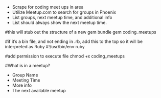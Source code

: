 - Scrape for coding meet ups in area
- Utilize Meetup.com to search for groups in Phoenix
- List groups, next meetup time, and additional info
- List should always show the next meetup time.

#this will stub out the structure of a new gem
bundle gem coding_meetups

#if it’s a bin file, and not ending in .rb, add this to the top so it will be interpreted as Ruby
#!/usr/bin/env ruby

#add permission to execute file
chmod +x coding_meetups

#What is in a meetup?
- Group Name
- Meeting Time
- More info
- The next available meetup
